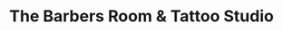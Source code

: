 ---
title: "The Barbers Room & Tattoo Studio"
url: /dublin/the-barbers-room-and-tattoo-studio/
shop: hairdresser
---